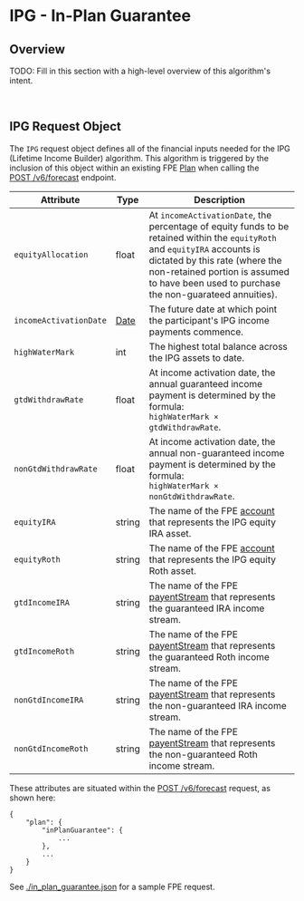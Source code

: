 # IPG - In-Plan Guarantee

## Overview

TODO: Fill in this section with a high-level overview of this algorithm's intent.

<br/>

## IPG Request Object

The `IPG` request object defines all of the financial inputs needed for the IPG (Lifetime Income Builder) algorithm.  This algorithm is triggered by the inclusion of this object within an existing FPE [Plan](https://github.com/newretirement/fpe-api/blob/master/datatypes.md#plan) when calling the [POST&nbsp;/v6/forecast](https://github.com/newretirement/fpe-api/blob/master/README.md#post-v6forecast) endpoint.


| Attribute  | Type | Description |
| ---------- | ---- | ----------- |
| `equityAllocation` | float | At `incomeActivationDate`, the percentage of equity funds to be retained within the `equityRoth` and `equityIRA` accounts is dictated by this rate (where the non-retained portion is assumed to have been used to purchase the non-guarateed annuities). |
| `incomeActivationDate` | [Date](https://github.com/newretirement/fpe-api/blob/master/datatypes.md#date) | The future date at which point the participant's IPG income payments commence. |
| `highWaterMark` | int | The highest total balance across the IPG assets to date. |
| `gtdWithdrawRate` | float | At income activation date, the annual guaranteed income payment is determined by the formula:<br/>`highWaterMark × gtdWithdrawRate`. |
| `nonGtdWithdrawRate` | float | At income activation date, the annual non-guaranteed income payment is determined by the formula:<br/>`highWaterMark × nonGtdWithdrawRate`. |
| `equityIRA` | string | The name of the FPE [account](https://github.com/newretirement/fpe-api/blob/master/datatypes.md#account) that represents the IPG equity IRA asset. |
| `equityRoth` | string | The name of the FPE [account](https://github.com/newretirement/fpe-api/blob/master/datatypes.md#account) that represents the IPG equity Roth asset. |
| `gtdIncomeIRA` | string | The name of the FPE [payentStream](https://github.com/newretirement/fpe-api/blob/master/datatypes.md#paymentstream) that represents the guaranteed IRA income stream. |
| `gtdIncomeRoth` | string | The name of the FPE [payentStream](https://github.com/newretirement/fpe-api/blob/master/datatypes.md#paymentstream) that represents the guaranteed Roth income stream. |
| `nonGtdIncomeIRA` | string | The name of the FPE [payentStream](https://github.com/newretirement/fpe-api/blob/master/datatypes.md#paymentstream) that represents the non-guaranteed IRA income stream. |
| `nonGtdIncomeRoth` | string | The name of the FPE [payentStream](https://github.com/newretirement/fpe-api/blob/master/datatypes.md#paymentstream) that represents the non-guaranteed Roth income stream. |

These attributes are situated within the [POST /v6/forecast](https://github.com/newretirement/fpe-api/blob/master/README.md#post-v6forecast) request, as shown here:

```
{
    "plan": {
        "inPlanGuarantee": {
            ...
        },
        ...
    }
}
```

See [./in_plan_guarantee.json](./in_plan_guarantee.json) for a sample FPE request.